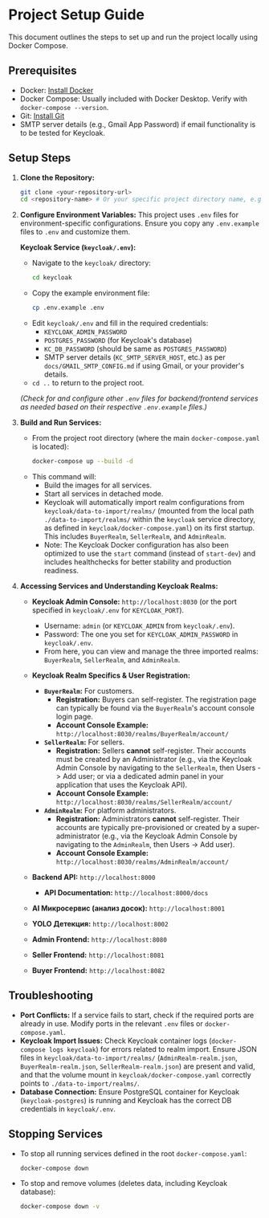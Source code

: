 # Project Setup Guide

This document outlines the steps to set up and run the project locally using Docker Compose.

## Prerequisites

- Docker: [Install Docker](https://docs.docker.com/get-docker/)
- Docker Compose: Usually included with Docker Desktop. Verify with `docker-compose --version`.
- Git: [Install Git](https://git-scm.com/book/en/v2/Getting-Started-Installing-Git)
- SMTP server details (e.g., Gmail App Password) if email functionality is to be tested for Keycloak.

## Setup Steps

1.  **Clone the Repository:**
    ```bash
    git clone <your-repository-url>
    cd <repository-name> # Or your specific project directory name, e.g., 'diplom'
    ```

2.  **Configure Environment Variables:**
    This project uses `.env` files for environment-specific configurations. Ensure you copy any `.env.example` files to `.env` and customize them.

    **Keycloak Service (`keycloak/.env`):**
    - Navigate to the `keycloak/` directory:
      ```bash
      cd keycloak
      ```
    - Copy the example environment file:
      ```bash
      cp .env.example .env
      ```
    - Edit `keycloak/.env` and fill in the required credentials:
        - `KEYCLOAK_ADMIN_PASSWORD`
        - `POSTGRES_PASSWORD` (for Keycloak's database)
        - `KC_DB_PASSWORD` (should be same as `POSTGRES_PASSWORD`)
        - SMTP server details (`KC_SMTP_SERVER_HOST`, etc.) as per `docs/GMAIL_SMTP_CONFIG.md` if using Gmail, or your provider's details.
    - `cd ..` to return to the project root.

    *(Check for and configure other `.env` files for backend/frontend services as needed based on their respective `.env.example` files.)*

3.  **Build and Run Services:**
    - From the project root directory (where the main `docker-compose.yaml` is located):
      ```bash
      docker-compose up --build -d
      ```
    - This command will:
        - Build the images for all services.
        - Start all services in detached mode.
        - Keycloak will automatically import realm configurations from `keycloak/data-to-import/realms/` (mounted from the local path `./data-to-import/realms/` within the `keycloak` service directory, as defined in `keycloak/docker-compose.yaml`) on its first startup. This includes `BuyerRealm`, `SellerRealm`, and `AdminRealm`.
        - Note: The Keycloak Docker configuration has also been optimized to use the `start` command (instead of `start-dev`) and includes healthchecks for better stability and production readiness.

4.  **Accessing Services and Understanding Keycloak Realms:**

    - **Keycloak Admin Console:** `http://localhost:8030` (or the port specified in `keycloak/.env` for `KEYCLOAK_PORT`).
        - Username: `admin` (or `KEYCLOAK_ADMIN` from `keycloak/.env`).
        - Password: The one you set for `KEYCLOAK_ADMIN_PASSWORD` in `keycloak/.env`.
        - From here, you can view and manage the three imported realms: `BuyerRealm`, `SellerRealm`, and `AdminRealm`.

    - **Keycloak Realm Specifics & User Registration:**
        - **`BuyerRealm`:** For customers.
            - **Registration:** Buyers can self-register. The registration page can typically be found via the `BuyerRealm`'s account console login page.
            - **Account Console Example:** `http://localhost:8030/realms/BuyerRealm/account/`
        - **`SellerRealm`:** For sellers.
            - **Registration:** Sellers **cannot** self-register. Their accounts must be created by an Administrator (e.g., via the Keycloak Admin Console by navigating to the `SellerRealm`, then Users -> Add user; or via a dedicated admin panel in your application that uses the Keycloak API).
            - **Account Console Example:** `http://localhost:8030/realms/SellerRealm/account/`
        - **`AdminRealm`:** For platform administrators.
            - **Registration:** Administrators **cannot** self-register. Their accounts are typically pre-provisioned or created by a super-administrator (e.g., via the Keycloak Admin Console by navigating to the `AdminRealm`, then Users -> Add user).
            - **Account Console Example:** `http://localhost:8030/realms/AdminRealm/account/`

    - **Backend API:** `http://localhost:8000`
        - **API Documentation:** `http://localhost:8000/docs`
    - **AI Микросервис (анализ досок):** `http://localhost:8001`
    - **YOLO Детекция:** `http://localhost:8002`
    - **Admin Frontend:** `http://localhost:8080`
    - **Seller Frontend:** `http://localhost:8081`
    - **Buyer Frontend:** `http://localhost:8082`

## Troubleshooting

- **Port Conflicts:** If a service fails to start, check if the required ports are already in use. Modify ports in the relevant `.env` files or `docker-compose.yaml`.
- **Keycloak Import Issues:** Check Keycloak container logs (`docker-compose logs keycloak`) for errors related to realm import. Ensure JSON files in `keycloak/data-to-import/realms/` (`AdminRealm-realm.json`, `BuyerRealm-realm.json`, `SellerRealm-realm.json`) are present and valid, and that the volume mount in `keycloak/docker-compose.yaml` correctly points to `./data-to-import/realms/`.
- **Database Connection:** Ensure PostgreSQL container for Keycloak (`keycloak-postgres`) is running and Keycloak has the correct DB credentials in `keycloak/.env`.

## Stopping Services

- To stop all running services defined in the root `docker-compose.yaml`:
  ```bash
  docker-compose down
  ```
- To stop and remove volumes (deletes data, including Keycloak database):
  ```bash
  docker-compose down -v
  ```
```
